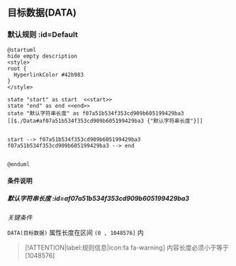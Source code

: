 ## 目标数据(DATA) <!-- {docsify-ignore-all} -->

   

### 默认规则 :id=Default

```plantuml
@startuml
hide empty description
<style>
root {
  HyperlinkColor #42b983
}
</style>

state "start" as start  <<start>>
state "end" as end <<end>>
state "默认字符串长度" as f07a51b534f353cd909b605199429ba3 [[$./Data#af07a51b534f353cd909b605199429ba3 {"默认字符串长度"}]]


start --> f07a51b534f353cd909b605199429ba3 
f07a51b534f353cd909b605199429ba3 --> end 


@enduml
```

#### 条件说明

##### 默认字符串长度 :id=af07a51b534f353cd909b605199429ba3


*关键条件*


`DATA(目标数据)` 属性长度在区间 `(0 , 1048576]` 内

> [!ATTENTION|label:规则信息|icon:fa fa-warning]
> 内容长度必须小于等于[1048576]







